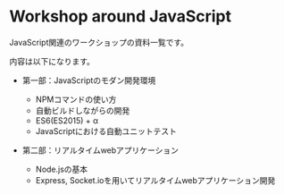 # Workshop around JavaScript
JavaScript関連のワークショップの資料一覧です。

内容は以下になります。

- 第一部：JavaScriptのモダン開発環境
	- NPMコマンドの使い方
	- 自動ビルドしながらの開発
	- ES6(ES2015) + α
	- JavaScriptにおける自動ユニットテスト

- 第二部：リアルタイムwebアプリケーション
	- Node.jsの基本
	- Express, Socket.ioを用いてリアルタイムwebアプリケーション開発